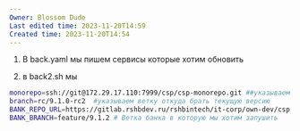 ```yaml
---
Owner: Blossom Dude
Last edited time: 2023-11-20T14:59
Created time: 2023-11-20T14:54
---
```

1) В back.yaml мы пишем сервисы которые хотим обновить

2) в back2.sh мы  
  

```Bash
monorepo=ssh://git@172.29.17.110:7999/csp/csp-monorepo.git ##указываем нашу монорепу
branch=rc/9.1.0-rc2  #указываем ветку откуда брать текущую версию
BANK_REPO_URL=https://gitlab.rshbdev.ru/rshbintech/it-corp/own-dev/csp # Путь до группы         репозитории в банке
BANK_BRANCH=feature/9.1.2 # Ветка банка в которую мы хотим запушить
```
